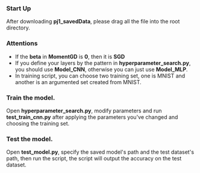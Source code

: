 ### Start Up

After downloading **pj1_savedData**, please drag all the file into the root directory.

### Attentions

- If the **beta** in **MomentGD** is **0**, then it is **SGD**
- If you define your layers by the pattern in **hyperparameter_search.py**, you should use **Model_CNN**, otherwise you can just use **Model_MLP**.
- In training script, you can choose two training set, one is MNIST and another is an argumented set created from MNIST.

### Train the model.

Open **hyperparameter_search.py**, modify parameters and run **test_train_cnn.py** after applying the parameters you've changed and choosing the training set.

### Test the model.

Open **test_model.py**, specify the saved model's path and the test dataset's path, then run the script, the script will output the accuracy on the test dataset.



